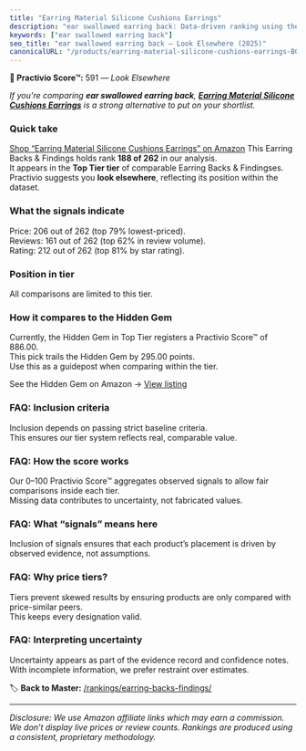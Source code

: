 ```yaml
---
title: "Earring Material Silicone Cushions Earrings"
description: "ear swallowed earring back: Data-driven ranking using the Practivio Score™. Positioned by quality, value, demand, findability, momentum."
keywords: ["ear swallowed earring back"]
seo_title: "ear swallowed earring back — Look Elsewhere (2025)"
canonicalURL: "/products/earring-material-silicone-cushions-earrings-B0CQ64PMMV/"
---
```


**🚫 Practivio Score™:** 591 — _Look Elsewhere_


*If you're comparing **ear swallowed earring back**, **[Earring Material Silicone Cushions Earrings](https://www.amazon.com/dp/B0CQ64PMMV?tag=practivio-20)** is a strong alternative to put on your shortlist.*
### Quick take
[Shop “Earring Material Silicone Cushions Earrings” on Amazon](https://www.amazon.com/dp/B0CQ64PMMV?tag=practivio-20)
This Earring Backs & Findings holds rank **188 of 262** in our analysis.  
It appears in the **Top Tier tier** of comparable Earring Backs & Findingses.  
Practivio suggests you **look elsewhere**, reflecting its position within the dataset.

### What the signals indicate
Price: 206 out of 262 (top 79% lowest-priced).  
Reviews: 161 out of 262 (top 62% in review volume).  
Rating: 212 out of 262 (top 81% by star rating).  

### Position in tier
All comparisons are limited to this tier.

### How it compares to the Hidden Gem
Currently, the Hidden Gem in Top Tier registers a Practivio Score™ of 886.00.  
This pick trails the Hidden Gem by 295.00 points.  
Use this as a guidepost when comparing within the tier.  

See the Hidden Gem on Amazon → [View listing](https://www.amazon.com/dp/B07N1PQR8D?tag=practivio-20)

### FAQ: Inclusion criteria
Inclusion depends on passing strict baseline criteria.  
This ensures our tier system reflects real, comparable value.

### FAQ: How the score works
Our 0–100 Practivio Score™ aggregates observed signals to allow fair comparisons inside each tier.  
Missing data contributes to uncertainty, not fabricated values.

### FAQ: What “signals” means here
Inclusion of signals ensures that each product’s placement is driven by observed evidence, not assumptions.

### FAQ: Why price tiers?
Tiers prevent skewed results by ensuring products are only compared with price-similar peers.  
This keeps every designation valid.

### FAQ: Interpreting uncertainty
Uncertainty appears as part of the evidence record and confidence notes.  
With incomplete information, we prefer restraint over estimates.


🏷️ **Back to Master:** [/rankings/earring-backs-findings/](/rankings/earring-backs-findings/)

---
_Disclosure: We use Amazon affiliate links which may earn a commission. We don’t display live prices or review counts. Rankings are produced using a consistent, proprietary methodology._
